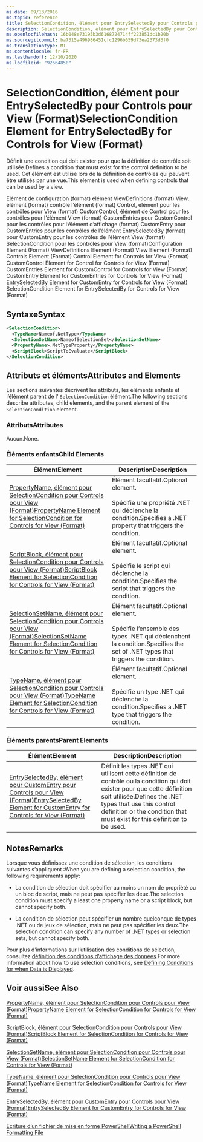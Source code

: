 ```yaml
---
ms.date: 09/13/2016
ms.topic: reference
title: SelectionCondition, élément pour EntrySelectedBy pour Controls pour View (Format)
description: SelectionCondition, élément pour EntrySelectedBy pour Controls pour View (Format)
ms.openlocfilehash: 16b048e73195b3d6168724714ff223851dc1b20b
ms.sourcegitcommit: ba7315a496986451cfc1296b659d73ea2373d3f0
ms.translationtype: MT
ms.contentlocale: fr-FR
ms.lasthandoff: 12/10/2020
ms.locfileid: "92664850"
---
```

# <a name="selectioncondition-element-for-entryselectedby-for-controls-for-view-format"></a><span data-ttu-id="e66e1-103">SelectionCondition, élément pour EntrySelectedBy pour Controls pour View (Format)</span><span class="sxs-lookup"><span data-stu-id="e66e1-103">SelectionCondition Element for EntrySelectedBy for Controls for View (Format)</span></span>

<span data-ttu-id="e66e1-104">Définit une condition qui doit exister pour que la définition de contrôle soit utilisée.</span><span class="sxs-lookup"><span data-stu-id="e66e1-104">Defines a condition that must exist for the control definition to be used.</span></span> <span data-ttu-id="e66e1-105">Cet élément est utilisé lors de la définition de contrôles qui peuvent être utilisés par une vue.</span><span class="sxs-lookup"><span data-stu-id="e66e1-105">This element is used when defining controls that can be used by a view.</span></span>

<span data-ttu-id="e66e1-106">Élément de configuration (format) élément ViewDefinitions (format) View, élément (format) contrôle l’élément (format) Control, élément pour les contrôles pour View (format) CustomControl, élément de Control pour les contrôles pour l’élément View (format) CustomEntries pour CustomControl pour les contrôles pour l’élément d’affichage (format) CustomEntry pour CustomEntries pour les contrôles de l’élément EntrySelectedBy (format) pour CustomEntry pour les contrôles de l’élément View (format) SelectionCondition pour les contrôles pour View (format)</span><span class="sxs-lookup"><span data-stu-id="e66e1-106">Configuration Element (Format) ViewDefinitions Element (Format) View Element (Format) Controls Element (Format) Control Element for Controls for View (Format) CustomControl Element for Control for Controls for View (Format) CustomEntries Element for CustomControl for Controls for View (Format) CustomEntry Element for CustomEntries for Controls for View (Format) EntrySelectedBy Element for CustomEntry for Controls for View (Format) SelectionCondition Element for EntrySelectedBy for Controls for View (Format)</span></span>

## <a name="syntax"></a><span data-ttu-id="e66e1-107">Syntaxe</span><span class="sxs-lookup"><span data-stu-id="e66e1-107">Syntax</span></span>

```xml
<SelectionCondition>
  <TypeName>Nameof.NetType</TypeName>
  <SelectionSetName>NameofSelectionSet</SelectionSetName>
  <PropertyName>.NetTypeProperty</PropertyName>
  <ScriptBlock>ScriptToEvaluate</ScriptBlock>
</SelectionCondition>
```

## <a name="attributes-and-elements"></a><span data-ttu-id="e66e1-108">Attributs et éléments</span><span class="sxs-lookup"><span data-stu-id="e66e1-108">Attributes and Elements</span></span>

<span data-ttu-id="e66e1-109">Les sections suivantes décrivent les attributs, les éléments enfants et l’élément parent de l' `SelectionCondition` élément.</span><span class="sxs-lookup"><span data-stu-id="e66e1-109">The following sections describe attributes, child elements, and the parent element of the `SelectionCondition` element.</span></span>

### <a name="attributes"></a><span data-ttu-id="e66e1-110">Attributs</span><span class="sxs-lookup"><span data-stu-id="e66e1-110">Attributes</span></span>

<span data-ttu-id="e66e1-111">Aucun.</span><span class="sxs-lookup"><span data-stu-id="e66e1-111">None.</span></span>

### <a name="child-elements"></a><span data-ttu-id="e66e1-112">Éléments enfants</span><span class="sxs-lookup"><span data-stu-id="e66e1-112">Child Elements</span></span>

|<span data-ttu-id="e66e1-113">Élément</span><span class="sxs-lookup"><span data-stu-id="e66e1-113">Element</span></span>|<span data-ttu-id="e66e1-114">Description</span><span class="sxs-lookup"><span data-stu-id="e66e1-114">Description</span></span>|
|-------------|-----------------|
|[<span data-ttu-id="e66e1-115">PropertyName, élément pour SelectionCondition pour Controls pour View (Format)</span><span class="sxs-lookup"><span data-stu-id="e66e1-115">PropertyName Element for SelectionCondition for Controls for View (Format)</span></span>](./propertyname-element-for-selectioncondition-for-controls-for-view-format.md)|<span data-ttu-id="e66e1-116">Élément facultatif.</span><span class="sxs-lookup"><span data-stu-id="e66e1-116">Optional element.</span></span><br /><br /> <span data-ttu-id="e66e1-117">Spécifie une propriété .NET qui déclenche la condition.</span><span class="sxs-lookup"><span data-stu-id="e66e1-117">Specifies a .NET property that triggers the condition.</span></span>|
|[<span data-ttu-id="e66e1-118">ScriptBlock, élément pour SelectionCondition pour Controls pour View (Format)</span><span class="sxs-lookup"><span data-stu-id="e66e1-118">ScriptBlock Element for SelectionCondition for Controls for View (Format)</span></span>](./scriptblock-element-for-selectioncondition-for-controls-for-view-format.md)|<span data-ttu-id="e66e1-119">Élément facultatif.</span><span class="sxs-lookup"><span data-stu-id="e66e1-119">Optional element.</span></span><br /><br /> <span data-ttu-id="e66e1-120">Spécifie le script qui déclenche la condition.</span><span class="sxs-lookup"><span data-stu-id="e66e1-120">Specifies the script that triggers the condition.</span></span>|
|[<span data-ttu-id="e66e1-121">SelectionSetName, élément pour SelectionCondition pour Controls pour View (Format)</span><span class="sxs-lookup"><span data-stu-id="e66e1-121">SelectionSetName Element for SelectionCondition for Controls for View (Format)</span></span>](./selectionsetname-element-for-selectioncondition-for-controls-for-view-format.md)|<span data-ttu-id="e66e1-122">Élément facultatif.</span><span class="sxs-lookup"><span data-stu-id="e66e1-122">Optional element.</span></span><br /><br /> <span data-ttu-id="e66e1-123">Spécifie l’ensemble des types .NET qui déclenchent la condition.</span><span class="sxs-lookup"><span data-stu-id="e66e1-123">Specifies the set of .NET types that triggers the condition.</span></span>|
|[<span data-ttu-id="e66e1-124">TypeName, élément pour SelectionCondition pour Controls pour View (Format)</span><span class="sxs-lookup"><span data-stu-id="e66e1-124">TypeName Element for SelectionCondition for Controls for View (Format)</span></span>](./typename-element-for-selectioncondition-for-controls-for-view-format.md)|<span data-ttu-id="e66e1-125">Élément facultatif.</span><span class="sxs-lookup"><span data-stu-id="e66e1-125">Optional element.</span></span><br /><br /> <span data-ttu-id="e66e1-126">Spécifie un type .NET qui déclenche la condition.</span><span class="sxs-lookup"><span data-stu-id="e66e1-126">Specifies a .NET type that triggers the condition.</span></span>|

### <a name="parent-elements"></a><span data-ttu-id="e66e1-127">Éléments parents</span><span class="sxs-lookup"><span data-stu-id="e66e1-127">Parent Elements</span></span>

|<span data-ttu-id="e66e1-128">Élément</span><span class="sxs-lookup"><span data-stu-id="e66e1-128">Element</span></span>|<span data-ttu-id="e66e1-129">Description</span><span class="sxs-lookup"><span data-stu-id="e66e1-129">Description</span></span>|
|-------------|-----------------|
|[<span data-ttu-id="e66e1-130">EntrySelectedBy, élément pour CustomEntry pour Controls pour View (Format)</span><span class="sxs-lookup"><span data-stu-id="e66e1-130">EntrySelectedBy Element for CustomEntry for Controls for View (Format)</span></span>](./entryselectedby-element-for-customentry-for-controls-for-view-format.md)|<span data-ttu-id="e66e1-131">Définit les types .NET qui utilisent cette définition de contrôle ou la condition qui doit exister pour que cette définition soit utilisée.</span><span class="sxs-lookup"><span data-stu-id="e66e1-131">Defines the .NET types that use this control definition or the condition that must exist for this definition to be used.</span></span>|

## <a name="remarks"></a><span data-ttu-id="e66e1-132">Notes</span><span class="sxs-lookup"><span data-stu-id="e66e1-132">Remarks</span></span>

<span data-ttu-id="e66e1-133">Lorsque vous définissez une condition de sélection, les conditions suivantes s’appliquent :</span><span class="sxs-lookup"><span data-stu-id="e66e1-133">When you are defining a selection condition, the following requirements apply:</span></span>

- <span data-ttu-id="e66e1-134">La condition de sélection doit spécifier au moins un nom de propriété ou un bloc de script, mais ne peut pas spécifier les deux.</span><span class="sxs-lookup"><span data-stu-id="e66e1-134">The selection condition must specify a least one property name or a script block, but cannot specify both.</span></span>

- <span data-ttu-id="e66e1-135">La condition de sélection peut spécifier un nombre quelconque de types .NET ou de jeux de sélection, mais ne peut pas spécifier les deux.</span><span class="sxs-lookup"><span data-stu-id="e66e1-135">The selection condition can specify any number of .NET types or selection sets, but cannot specify both.</span></span>

<span data-ttu-id="e66e1-136">Pour plus d’informations sur l’utilisation des conditions de sélection, consultez [définition des conditions d’affichage des données](./defining-conditions-for-displaying-data.md).</span><span class="sxs-lookup"><span data-stu-id="e66e1-136">For more information about how to use selection conditions, see [Defining Conditions for when Data is Displayed](./defining-conditions-for-displaying-data.md).</span></span>

## <a name="see-also"></a><span data-ttu-id="e66e1-137">Voir aussi</span><span class="sxs-lookup"><span data-stu-id="e66e1-137">See Also</span></span>

[<span data-ttu-id="e66e1-138">PropertyName, élément pour SelectionCondition pour Controls pour View (Format)</span><span class="sxs-lookup"><span data-stu-id="e66e1-138">PropertyName Element for SelectionCondition for Controls for View (Format)</span></span>](./propertyname-element-for-selectioncondition-for-controls-for-view-format.md)

[<span data-ttu-id="e66e1-139">ScriptBlock, élément pour SelectionCondition pour Controls pour View (Format)</span><span class="sxs-lookup"><span data-stu-id="e66e1-139">ScriptBlock Element for SelectionCondition for Controls for View (Format)</span></span>](./scriptblock-element-for-selectioncondition-for-controls-for-view-format.md)

[<span data-ttu-id="e66e1-140">SelectionSetName, élément pour SelectionCondition pour Controls pour View (Format)</span><span class="sxs-lookup"><span data-stu-id="e66e1-140">SelectionSetName Element for SelectionCondition for Controls for View (Format)</span></span>](./selectionsetname-element-for-selectioncondition-for-controls-for-view-format.md)

[<span data-ttu-id="e66e1-141">TypeName, élément pour SelectionCondition pour Controls pour View (Format)</span><span class="sxs-lookup"><span data-stu-id="e66e1-141">TypeName Element for SelectionCondition for Controls for View (Format)</span></span>](./typename-element-for-selectioncondition-for-controls-for-view-format.md)

[<span data-ttu-id="e66e1-142">EntrySelectedBy, élément pour CustomEntry pour Controls pour View (Format)</span><span class="sxs-lookup"><span data-stu-id="e66e1-142">EntrySelectedBy Element for CustomEntry for Controls for View (Format)</span></span>](./entryselectedby-element-for-customentry-for-controls-for-view-format.md)

[<span data-ttu-id="e66e1-143">Écriture d’un fichier de mise en forme PowerShell</span><span class="sxs-lookup"><span data-stu-id="e66e1-143">Writing a PowerShell Formatting File</span></span>](./writing-a-powershell-formatting-file.md)
